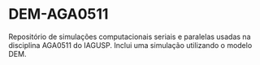 # DEM-AGA0511
Repositório de simulações computacionais seriais e paralelas usadas na disciplina AGA0511 do IAGUSP. Inclui uma simulação utilizando o modelo DEM.
